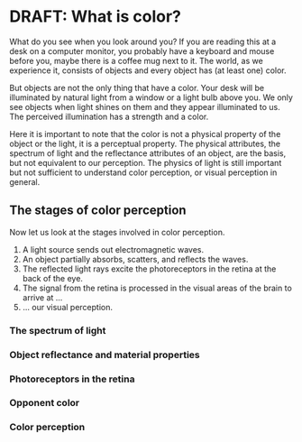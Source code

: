 # DRAFT: What is color?

What do you see when you look around you? If you are reading this at a desk on a computer monitor, you probably have a keyboard and mouse before you, maybe there is a coffee mug next to it. The world, as we experience it, consists of objects and every object has (at least one) color. 

But objects are not the only thing that have a color. Your desk will be illuminated by natural light from a window or a light bulb above you. We only see objects when light shines on them and they appear illuminated to us. The perceived illumination has a strength and a color. 

Here it is important to note that the color is not a physical property of the object or the light, it is a perceptual property. The physical attributes, the spectrum of light and the reflectance attributes of an object, are the basis, but not equivalent to our perception. The physics of light is still important but not sufficient to understand color perception, or visual perception in general.

## The stages of color perception

Now let us look at the stages involved in color perception.

1. A light source sends out electromagnetic waves.
2. An object partially absorbs, scatters, and reflects the waves.
3. The reflected light rays excite the photoreceptors in the retina at the back of the eye.
4. The signal from the retina is processed in the visual areas of the brain to arrive at ...
5. ... our visual perception.

### The spectrum of light

### Object reflectance and material properties

### Photoreceptors in the retina

### Opponent color

### Color perception

